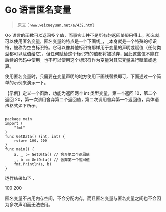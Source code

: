 # Go 语言匿名变量

> 原文：[`www.weixueyuan.net/a/439.html`](http://www.weixueyuan.net/a/439.html)

Go 语言的函数可以返回多个值，而事实上并不是所有的返回值都用得上，那么就可以使用匿名变量。匿名变量的特点是一个下画线`_`，`_`本身就是一个特殊的标识符，被称为空白标识符。它可以像其他标识符那样用于变量的声明或赋值（任何类型都可以赋值给它），但任何赋给这个标识符的值都将被抛弃，因此这些值不能在后续的代码中使用，也不可以使用这个标识符作为变量对其它变量进行赋值或运算。

使用匿名变量时，只需要在变量声明的地方使用下画线替换即可，下面通过一个简单的示例来演示一下。

【示例】定义一个函数，功能为返回两个 int 类型变量，第一个返回 10，第二个返回 20，第一次调用舍弃第二个返回值，第二次调用舍弃第一个返回值，具体语法格式如下所示。

```

package main
import (
    "fmt"
)
func GetData() (int, int) {
    return 100, 200
}
func main() {
    a, _ := GetData() // 舍弃第二个返回值
    _, b := GetData() // 舍弃第一个返回值
    fmt.Println(a, b)
}
```

运行结果如下：

100 200

匿名变量不占用内存空间，不会分配内存，而且匿名变量与匿名变量之间也不会因为多次声明而无法使用。